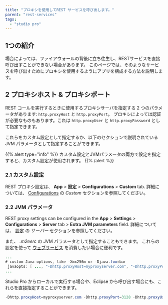 ```yaml
---
title: "プロキシを使用してREST サービスを呼び出します。"
parent: "rest-services"
tags:
  - "studio pro"
---
```


## 1つの紹介

場合によっては、ファイアウォールの背後に立ち往生し、RESTサービスを直接呼び出すことができない場合があります。 このページでは、そのようなサービスを呼び出すためにプロキシを使用するようにアプリを構成する方法を説明します。

## 2 プロキシホスト & プロキシポート

REST コールを実行するときに使用するプロキシサーバを指定する 2 つのパラメータがあります: `http.proxyHost` と `http.proxyPort`。 プロキシによっては認証が必要なものもあります。これは `http.proxyUser` と `http.proxyPassword` として指定できます。

これらをカスタム設定として指定するか、以下のセクションで説明されている JVM パラメータとして指定することができます。

{{% alert type="info" %}}
カスタム設定とJVMパラメータの両方で設定を指定すると、カスタム設定が使用されます。
{{% /alert %}}

### 2.1 カスタム設定

REST プロキシ設定は、 **App** > **設定** > **Configurations** > **Custom** tab. 詳細については、 [Configurations](configuration#custom) の *Custom* セクションを参照してください。

### 2.2 JVM パラメータ

REST proxy settings can be configured in the **App** > **Settings** > **Configurations** > **Server** tab > **Extra JVM parameters** field. 詳細については、 [設定](configuration#server) の *サーバー* セクションを参照してください。

また、 *.m2eerc* の JVM パラメータとして指定することもできます。 これらの設定を使って [ウェブサービス](using-a-proxy-to-call-a-webservice) を消費したい場合に便利です。

```java
...
# custom Java options, like -Xmx256m or -Djava.foo=bar
 javaopts: [ ..., "-Dhttp.proxyHost=myproxyserver.com", "-Dhttp.proxyPort=3128", "-Dhttp.proxyUser=myusername" "-Dhttp.proxyPassword=mypassword" ]
...
```

Studio Pro からローカルで実行する場合や、Eclipse から呼び出す場合にも、これらを直接指定することができます。

```java
-Dhttp.proxyHost=myproxyserver.com -Dhttp.proxyPort=3128 -Dhttp.proxyUser=myusername -Dhttp.proxyPassword=mypassword
```
